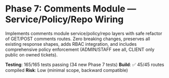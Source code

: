 # Phase 7: Comments Module — Service/Policy/Repo Wiring

Implements comments module service/policy/repo layers with safe refactor of GET/POST comments routes. Zero breaking changes, preserves all existing response shapes, adds RBAC integration, and includes comprehensive policy enforcement (ADMIN/STAFF see all, CLIENT only public on owned tickets).

**Testing**: 165/165 tests passing (34 new Phase 7 tests)
**Build**: ✅ 45/45 routes compiled
**Risk**: Low (minimal scope, backward compatible)
